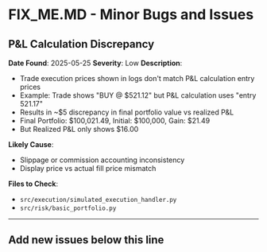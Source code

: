 # FIX_ME.MD - Minor Bugs and Issues

## P&L Calculation Discrepancy
**Date Found**: 2025-05-25
**Severity**: Low
**Description**: 
- Trade execution prices shown in logs don't match P&L calculation entry prices
- Example: Trade shows "BUY @ $521.12" but P&L calculation uses "entry 521.17"
- Results in ~$5 discrepancy in final portfolio value vs realized P&L
- Final Portfolio: $100,021.49, Initial: $100,000, Gain: $21.49
- But Realized P&L only shows $16.00

**Likely Cause**: 
- Slippage or commission accounting inconsistency
- Display price vs actual fill price mismatch

**Files to Check**:
- `src/execution/simulated_execution_handler.py`
- `src/risk/basic_portfolio.py`

---

## Add new issues below this line
